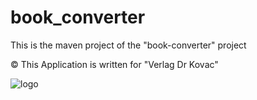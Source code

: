 # book_converter

This is the maven project of the "book-converter" project

:copyright: This Application is written for "Verlag Dr Kovac"

![logo](https://github.com/CmdIglo/book_converter/tree/main/converter/src/main/java/com/converter/static/logo.png?raw=true)
